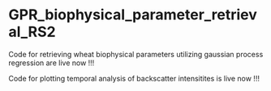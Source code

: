 # GPR_biophysical_parameter_retrieval_RS2

Code for retrieving wheat biophysical parameters utilizing gaussian process regression are live now !!!

Code for plotting temporal analysis of backscatter intensitites is live now !!!


